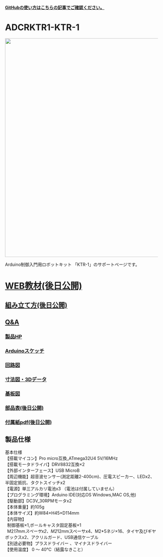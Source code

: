 #### [GitHubの使い方はこちらの記事でご確認ください。](https://bit-trade-one.co.jp/h2gh/)
# ADCRKTR1-KTR-1


<img src="https://bit-trade-one.co.jp/wp/wp-content/uploads/2022/02/%E3%83%90%E3%83%8A%E3%83%BC%E5%A4%A7.jpg" width="720px">

Arduino制御入門用ロボットキット 「KTR-1」のサポートページです。  

<!--
改行する場合、文末に半角スペース2個を置く

リンクの貼り方
[リンクになる文章](URL)
exp.
[Google](https://www.google.co.jp/)

画像の貼り方
![画像が読めない時に表示されるテキスト](画像のURL)
exp.
![bit-trade-one](https://bit-trade-one.co.jp/wp/wp-content/uploads/tcd-w/logo.png)
※先頭の"!"を忘れないこと


見出しの付け方

# 見出し1

## 見出し1-1

###　見出し1-2

# 見出し2

"#"を増やすと下位の見出しになる


-->


<!--
以下のURL内の"-ADXXXXX-Template"をリポジトリ名/ファイル名に変更 

製品によって無い情報(ライブラリへのリンクなど)は削除すること

ソフトの使い方、ライブラリの使い方などがWordなどである場合は、
各情報フォルダにMarkdown形式に起こし"Readme.md"という名前で保存すること
-->
# [WEB教材(後日公開)]( )

## [組み立て方(後日公開)]( )

## [Q&A](https://github.com/bit-trade-one/ADCRKTR1-KTR-1/blob/master/FAQ.md)

### [製品HP](https://bit-trade-one.co.jp/adcrktr1/) 

### [Arduinoスケッチ](https://github.com/bit-trade-one/ADCRKTR1-KTR-1/tree/master/Firmware)

### [回路図](https://github.com/bit-trade-one/ADCRKTR1-KTR-1/blob/master/Schematics/KTR-1%E5%9B%9E%E8%B7%AF%E5%9B%B3V1.1.pdf)

### [寸法図・3Dデータ](https://github.com/bit-trade-one/ADCRKTR1-KTR-1/tree/master/Dimensions)

### [基板図](https://github.com/bit-trade-one/ADCRKTR1-KTR-1/blob/master/Schematics/KTR-1%E5%9F%BA%E6%9D%BF%E5%9B%B3V1.1.pdf)

### [部品表(後日公開)]( )

### [付属紙pdf(後日公開)]( )

<!--
## 作例

[BTO公式]()  
[Twitter作例1]()  
[Twitter作例2]()  
[ブログ作例1]()  
[ブログ作例1]()  

## 雑誌掲載情報

[ラズパイマガジンXX年Y月号]()  
[Pc Watch]()
-->
## 製品仕様
基本仕様  
【搭載マイコン】Pro micro互換_ATmega32U4 5V/16MHz  
【搭載モータドライバ】DRV8832互換×2  
【外部インターフェース】USB MicroB  
【周辺機能】超音波センサー(測定距離2-400cm)、圧電スピーカー、LEDx2、半固定抵抗、タクトスイッチx2  
【電源】単三アルカリ電池x3 （電池は付属していません）  
【プログラミング環境】Arduino IDE(対応OS Windows,MAC OS,他)  
【駆動部】DC3V_30RPMモータx2  
【本体重量】約105g  
【本体サイズ】約W84×H45×D114mm  
【内容物】  
&ensp;制御基板×1,ボールキャスタ固定基板×1  
&ensp;M2*17mmスペーサx2、M2*12mmスペーサx4、M2*5ネジ×16、タイヤ及びギヤボックスx2、アクリルガード、USB通信ケーブル  
【別途必要物】プラスドライバー 、マイナスドライバー  
【使用温度】 0 ～ 40℃（結露なきこと）
